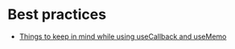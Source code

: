 # Best practices

- [Things to keep in mind while using useCallback and useMemo](https://https://royi-codes.now.sh/thousand-usecallbacks/)
